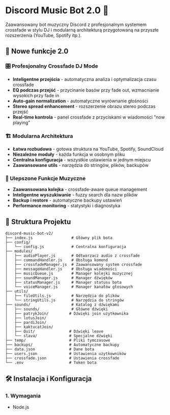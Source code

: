 # Discord Music Bot 2.0 🎵

Zaawansowany bot muzyczny Discord z profesjonalnym systemem crossfade w stylu DJ i modularną architekturą przygotowaną na przyszłe rozszerzenia (YouTube, Spotify itp.).

## 🚀 Nowe funkcje 2.0

### 🎛️ Profesjonalny Crossfade DJ Mode
- **Inteligentne przejścia** - automatyczna analiza i optymalizacja czasu crossfade
- **EQ podczas przejść** - przycinanie basów przy fade out, wzmacnianie wysokich przy fade in
- **Auto-gain normalization** - automatyczne wyrównanie głośności
- **Stereo spread enhancement** - rozszerzenie obrazu stereo podczas przejść
- **Real-time kontrola** - panel crossfade z przyciskami w wiadomości "now playing"

### 🏗️ Modularna Architektura
- **Łatwa rozbudowa** - gotowa struktura na YouTube, Spotify, SoundCloud
- **Niezależne moduły** - każda funkcja w osobnym pliku
- **Centralna konfiguracja** - wszystkie ustawienia w jednym miejscu
- **Zaawansowane utils** - narzędzia do stringów, plików, backupów

### 🎵 Ulepszone Funkcje Muzyczne
- **Zaawansowana kolejka** - crossfade-aware queue management
- **Inteligentne wyszukiwanie** - fuzzy search dla nazw plików
- **Backup i restore** - automatyczne backupy ustawień
- **Performance monitoring** - statystyki i diagnostyka

## 📁 Struktura Projektu

```
discord-music-bot-v2/
├── index.js                 # Główny plik bota
├── config/
│   └── config.js            # Centralna konfiguracja
├── modules/
│   ├── audioPlayer.js       # Odtwarzacz audio z crossfade
│   ├── commandHandler.js    # Obsługa komend
│   ├── crossfadeManager.js  # Zaawansowany system crossfade
│   ├── messageHandler.js    # Obsługa wiadomości
│   ├── musicQueue.js        # Manager kolejki muzycznej
│   ├── soundManager.js      # Manager dźwięków
│   ├── statusManager.js     # Manager statusu bota
│   └── voiceManager.js      # Manager kanałów głosowych
├── utils/
│   ├── fileUtils.js         # Narzędzia do plików
│   └── stringUtils.js       # Narzędzia do stringów
├── sounds/                  # Katalog z dźwiękami
│   ├── sounds/              # Główne dźwięki
│   ├── patrykJoin/         # Dźwięki join użytkownika
│   ├── lotusJoin/
│   ├── pardiJoin/
│   ├── kaktucatJoin/
│   ├── Quit/               # Dźwięki leave
│   └── slava/              # Specjalne dźwięki
├── temp/                   # Pliki tymczasowe
├── backups/                # Automatyczne backupy
├── data.json               # Dane bota
├── users.json              # Ustawienia użytkowników
├── crossfade.json          # Ustawienia crossfade
└── .env                    # Token bota
```

## 🛠️ Instalacja i Konfiguracja

### 1. Wymagania
- Node.js